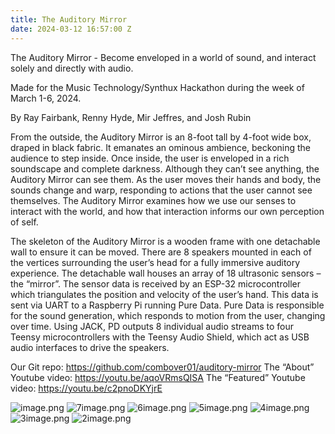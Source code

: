 ```yaml
---
title: The Auditory Mirror
date: 2024-03-12 16:57:00 Z
---
```


The Auditory Mirror - Become enveloped in a world of sound, and interact solely and directly with audio.

Made for the Music Technology/Synthux Hackathon during the week of March 1-6, 2024.

By Ray Fairbank, Renny Hyde, Mir Jeffres, and Josh Rubin


From the outside, the Auditory Mirror is an 8-foot tall by 4-foot wide box, draped in black fabric. It emanates an ominous ambience, beckoning the audience to step inside. Once inside, the user is enveloped in a rich soundscape and complete darkness. Although they can’t see anything, the Auditory Mirror can see them. As the user moves their hands and body, the sounds change and warp, responding to actions that the user cannot see themselves. The Auditory Mirror examines how we use our senses to interact with the world, and how that interaction informs our own perception of self.

The skeleton of the Auditory Mirror is a wooden frame with one detachable wall to ensure it can be moved. There are 8 speakers mounted in each of the vertices surrounding the user’s head for a fully immersive auditory experience. The detachable wall houses an array of 18 ultrasonic sensors – the “mirror”. The sensor data is received by an ESP-32 microcontroller which triangulates the position and velocity of the user’s hand. This data is sent via UART to a Raspberry Pi running Pure Data. Pure Data is responsible for the sound generation, which responds to motion from the user, changing over time. Using JACK, PD outputs 8 individual audio streams to four Teensy microcontrollers with the Teensy Audio Shield, which act as USB audio interfaces to drive the speakers.

Our Git repo: https://github.com/combover01/auditory-mirror
The “About” Youtube video: https://youtu.be/aqoVRmsQISA
The “Featured” Youtube video: https://youtu.be/c2pnoDKYjrE

![image.png](/uploads/image.png)
![7image.png](/uploads/7image.png)
![6image.png](/uploads/6image.png)
![5image.png](/uploads/5image.png)
![4image.png](/uploads/4image.png)
![3image.png](/uploads/3image.png)
![2image.png](/uploads/2image.png)
